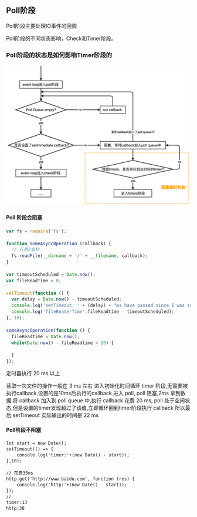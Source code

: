 ## Poll阶段

Poll阶段主要处理IO事件的回调

Poll阶段的不同状态影响，Check和Timer阶段。


### Poll阶段的状态是如何影响Timer阶段的

![](../images/poll.png)

#### Poll 阶段会阻塞
```javascript
var fs = require('fs');

function someAsyncOperation (callback) {
  // 花费2毫秒
  fs.readFile(__dirname + '/' + __filename, callback);
}

var timeoutScheduled = Date.now();
var fileReadTime = 0;

setTimeout(function () {
  var delay = Date.now() - timeoutScheduled;
  console.log('setTimeout: ' + (delay) + "ms have passed since I was scheduled");
  console.log('fileReaderTime',fileReadtime - timeoutScheduled);
}, 10);

someAsyncOperation(function () {
  fileReadtime = Date.now();
  while(Date.now() - fileReadtime < 20) {

  }
});
```
定时器执行 20 ms 以上

读取一次文件的操作一般在 3 ms 左右
进入初始化时间循环
timer 阶段,无需要被执行callback,设置的是10ms后执行的callback
进入 poll, poll 阻塞,2ms 拿到数据,将 callback 加入到 poll queue 中,执行 callback 花费 20 ms, poll 处于空闲状态,但是设置的timer发现超过了该值,立即循环回到timer阶段执行 callback
所以最后 setTimeout 实际输出的时间是 22 ms

#### Poll阶段不阻塞
```
let start = new Date();
setTimeout(() => {
    console.log('timer:'+(new Date() - start));
},10);

// 花费35ms
http.get('http://www.baidu.com', function (res) {
    console.log('http:'+(new Date() - start));
});
//
timer:13
http:38
```



